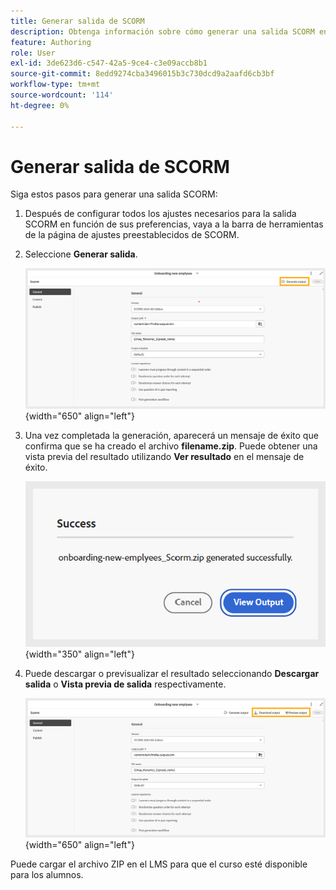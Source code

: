 ```yaml
---
title: Generar salida de SCORM
description: Obtenga información sobre cómo generar una salida SCORM en Formación y aprendizaje de productos
feature: Authoring
role: User
exl-id: 3de623d6-c547-42a5-9ce4-c3e09accb8b1
source-git-commit: 8edd9274cba3496015b3c730dcd9a2aafd6cb3bf
workflow-type: tm+mt
source-wordcount: '114'
ht-degree: 0%

---
```


# Generar salida de SCORM

Siga estos pasos para generar una salida SCORM:

1. Después de configurar todos los ajustes necesarios para la salida SCORM en función de sus preferencias, vaya a la barra de herramientas de la página de ajustes preestablecidos de SCORM.
1. Seleccione **Generar salida**.

   ![](assets/scorm-generate-output.png){width="650" align="left"}

1. Una vez completada la generación, aparecerá un mensaje de éxito que confirma que se ha creado el archivo **filename.zip**. Puede obtener una vista previa del resultado utilizando **Ver resultado** en el mensaje de éxito.

   ![](assets/scorm-success-message.png){width="350" align="left"}

1. Puede descargar o previsualizar el resultado seleccionando **Descargar salida** o **Vista previa de salida** respectivamente.

   ![](assets/scorm-view-output.png){width="650" align="left"}

Puede cargar el archivo ZIP en el LMS para que el curso esté disponible para los alumnos.
